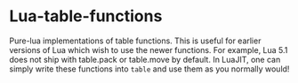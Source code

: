 # Lua-table-functions
Pure-lua implementations of table functions. This is useful for earlier versions of Lua which wish to use the newer functions. For example, Lua 5.1 does not ship with table.pack or table.move by default. In LuaJIT, one can simply write these functions into `table` and use them as you normally would!
